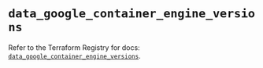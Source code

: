 # `data_google_container_engine_versions`

Refer to the Terraform Registry for docs: [`data_google_container_engine_versions`](https://registry.terraform.io/providers/hashicorp/google-beta/6.29.0/docs/data-sources/google_container_engine_versions).
